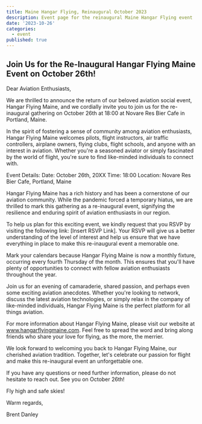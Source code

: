 ```yaml
---
title: Maine Hangar Flying, Reinaugural October 2023
description: Event page for the reinaugural Maine Hangar Flying event
date: '2023-10-26'
categories:
  - event
published: true
---
```


## Join Us for the Re-Inaugural Hangar Flying Maine Event on October 26th!

Dear Aviation Enthusiasts,

We are thrilled to announce the return of our beloved aviation social event, Hangar Flying Maine, and we cordially invite you to join us for the re-inaugural gathering on October 26th at 18:00 at Novare Res Bier Cafe in Portland, Maine.

In the spirit of fostering a sense of community among aviation enthusiasts, Hangar Flying Maine welcomes pilots, flight instructors, air traffic controllers, airplane owners, flying clubs, flight schools, and anyone with an interest in aviation. Whether you're a seasoned aviator or simply fascinated by the world of flight, you're sure to find like-minded individuals to connect with.

Event Details:
Date: October 26th, 20XX
Time: 18:00
Location: Novare Res Bier Cafe, Portland, Maine

Hangar Flying Maine has a rich history and has been a cornerstone of our aviation community. While the pandemic forced a temporary hiatus, we are thrilled to mark this gathering as a re-inaugural event, signifying the resilience and enduring spirit of aviation enthusiasts in our region.

To help us plan for this exciting event, we kindly request that you RSVP by visiting the following link: [Insert RSVP Link]. Your RSVP will give us a better understanding of the level of interest and help us ensure that we have everything in place to make this re-inaugural event a memorable one.

Mark your calendars because Hangar Flying Maine is now a monthly fixture, occurring every fourth Thursday of the month. This ensures that you'll have plenty of opportunities to connect with fellow aviation enthusiasts throughout the year.

Join us for an evening of camaraderie, shared passion, and perhaps even some exciting aviation anecdotes. Whether you're looking to network, discuss the latest aviation technologies, or simply relax in the company of like-minded individuals, Hangar Flying Maine is the perfect platform for all things aviation.

For more information about Hangar Flying Maine, please visit our website at www.hangarflyingmaine.com. Feel free to spread the word and bring along friends who share your love for flying, as the more, the merrier.

We look forward to welcoming you back to Hangar Flying Maine, our cherished aviation tradition. Together, let's celebrate our passion for flight and make this re-inaugural event an unforgettable one.

If you have any questions or need further information, please do not hesitate to reach out. See you on October 26th!

Fly high and safe skies!

Warm regards,

Brent Danley
